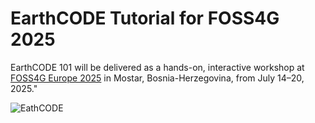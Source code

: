 # EarthCODE Tutorial for FOSS4G 2025

EarthCODE 101 will be delivered as a hands-on, interactive workshop at [FOSS4G Europe 2025](https://2025.europe.foss4g.org) in Mostar, Bosnia-Herzegovina, from July 14–20, 2025."

![EathCODE](https://esa-earthcode.github.io/documentation/img/EarthCODE_kv_transparent.png)
